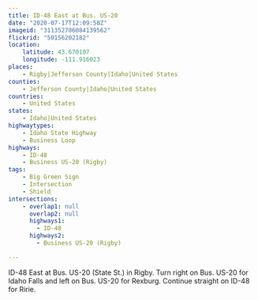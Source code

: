 ```yaml
---
title: ID-48 East at Bus. US-20
date: "2020-07-17T12:09:58Z"
imageid: "311352706084139562"
flickrid: "50156202182"
location:
    latitude: 43.670107
    longitude: -111.916023
places:
    - Rigby|Jefferson County|Idaho|United States
counties:
    - Jefferson County|Idaho|United States
countries:
    - United States
states:
    - Idaho|United States
highwaytypes:
    - Idaho State Highway
    - Business Loop
highways:
    - ID-48
    - Business US-20 (Rigby)
tags:
    - Big Green Sign
    - Intersection
    - Shield
intersections:
    - overlap1: null
      overlap2: null
      highways1:
        - ID-48
      highways2:
        - Business US-20 (Rigby)

---
```

ID-48 East at Bus. US-20 (State St.) in Rigby.  Turn right on Bus. US-20 for Idaho Falls and left on Bus. US-20 for Rexburg.  Continue straight on ID-48 for Ririe.
